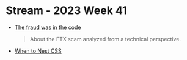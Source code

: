 # Stream - 2023 Week 41

- [The fraud was in the code](https://newsletter.mollywhite.net/p/the-fraud-was-in-the-code)
    > About the FTX scam analyzed from a technical perspective.
- [When to Nest CSS](https://cloudfour.com/thinks/when-to-nest-css/)
